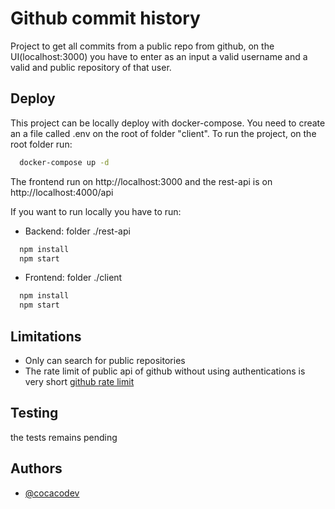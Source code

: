 
# Github commit history

Project to get all commits from a public repo from github, on the UI(localhost:3000) you have to enter as an input a valid username and a valid and public repository of that user.


## Deploy

This project can be locally deploy with docker-compose. You need to create an a file called .env on the root of folder "client".
To run the project, on the root folder run:
```bash
  docker-compose up -d
``` 
The frontend run on http://localhost:3000 and the rest-api is on  http://localhost:4000/api

If you want to run locally you have to run:
 - Backend: folder ./rest-api
```bash
  npm install
  npm start
```
 - Frontend: folder ./client
```bash
  npm install
  npm start
```


## Limitations

- Only can search for public repositories
- The rate limit of public api of github without using authentications is very short [github rate limit](https://docs.github.com/en/enterprise-cloud@latest/developers/apps/building-github-apps/rate-limits-for-github-apps)

##  Testing

the tests remains pending

## Authors

- [@cocacodev](https://github.com/cocaco-dev)

